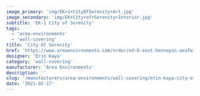 ```yaml
---
image_primary: 'img/EK+1+CityOfSerenity+Art.jpg'
image_secondary: 'img/EK+City+of+Serenity+Interior.jpg'
subtitle: 'EK-1 City of Serenity'
tags:
  - 'area-environments'
  - 'wall-covering'
title: 'City Of Serenity'
href: 'https://www.areaenvironments.com/order/ed-6-east-hennepin-axafw'
designer: 'Erin Kaya'
category: 'wall-covering'
manufacturer: 'Area Environments'
description: ''
slug: '/manufacturers/area-environments/wall-covering/erin-kaya-city-of-serenity'
date: '2021-02-17'
---
```

